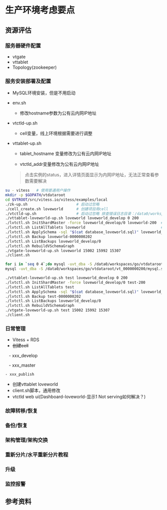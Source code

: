 # 生产环境考虑要点
## 资源评估
### 服务器硬件配置
- vtgate
- vttablet
- Topology(zookeeper)

### 服务安装部署及配置
- MySQL环境安装，但是不用启动
- env.sh

    - 修改hostname参数为公有云内网IP地址
  
- vtctld-up.sh

    - cell变量，线上环境根据需要进行调整
  
- vttablet-up.sh

    - tablet_hostname 变量修改为公有云内网IP地址
  
    - vtctld_addr变量修改为公有云内网IP地址
  
    > 点击实例的status，进入详情页面显示为内网IP地址，无法正常查看参数需要解决
    
``` bash
su - vitess   # 使用普通用户操作
mkdir -p $GOPATH/vtdataroot
cd $VTROOT/src/vitess.io/vitess/examples/local
./zk-up.sh                      # 启动过忽略
./cell_create.sh loveworld      # 创建项目用cell
./vtctld-up.sh                  # 启动过忽略 排查错误日志目录：/data0/workspaces/go/vtdataroot
./vttablet-loveworld-up.sh loveworld loveworld_develop 0 200
./lvtctl.sh InitShardMaster -force loveworld_develop/0 loveworld-200  # 修改keyspace name及 cell-xxx
./lvtctl.sh ListAllTablets loveworld                                  # test为cell名称，根据需要修改该变量
./lvtctl.sh ApplySchema -sql "$(cat database_loveworld.sql)" loveworld_develop    # sql文件里面不能包含注释性信息
./lvtctl.sh Backup loveworld-0000000202
./lvtctl.sh ListBackups loveworld_develop/0
./lvtctl.sh RebuildVSchemaGraph
./vtgate-loveworld-up.sh loveworld 15002 15992 15307
./client.sh

for i in `seq 0 4`;do mysql -uvt_dba -S /data0/workspaces/go/vtdataroot/vt_000000020${i}/mysql.sock -e "show databases;" ;done
mysql -uvt_dba -S /data0/workspaces/go/vtdataroot/vt_0000000200/mysql.sock -e "show slave hosts;"

./vttablet-loveworld-up.sh test loveworld_develop 0 200
./lvtctl.sh InitShardMaster -force loveworld_develop/0 test-200
./lvtctl.sh ListAllTablets test  
./lvtctl.sh ApplySchema -sql "$(cat database_loveworld.sql)" loveworld_develop
./lvtctl.sh Backup test-0000000202
./lvtctl.sh ListBackups loveworld_develop/0
./lvtctl.sh RebuildVSchemaGraph
./vtgate-loveworld-up.sh test 15002 15992 15307
./client.sh
```

### 日常管理
- Vitess + RDS
- ~~创建cell~~

    - xxx_develop
    
    - xxx_master
    
    - xxx_publish
    
- 创建vttablet loveworld
- client.sh脚本，通用修改
- vtctld web ui(Dashboard-loveworld-显示1 Not serving如何解决？)

### 故障转移/恢复
### 备份/恢复
### 架构管理/架构交换
### 重新分片/水平重新分片教程
### 升级
### 监控报警
## 参考资料
